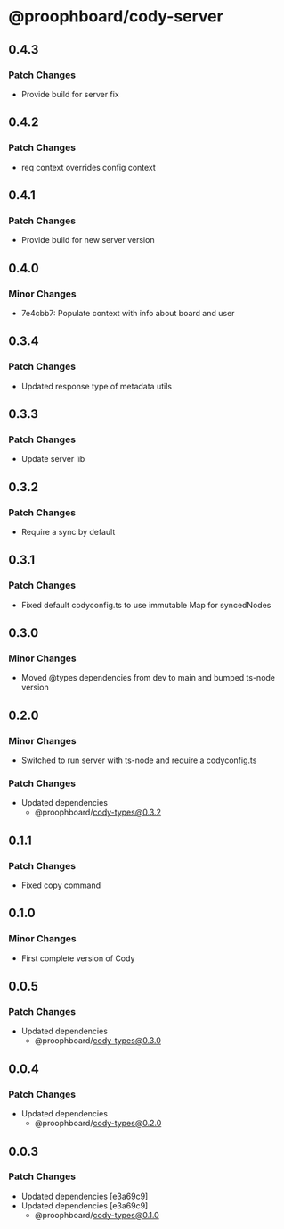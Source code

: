 # @proophboard/cody-server

## 0.4.3

### Patch Changes

- Provide build for server fix

## 0.4.2

### Patch Changes

- req context overrides config context

## 0.4.1

### Patch Changes

- Provide build for new server version

## 0.4.0

### Minor Changes

- 7e4cbb7: Populate context with info about board and user

## 0.3.4

### Patch Changes

- Updated response type of metadata utils

## 0.3.3

### Patch Changes

- Update server lib

## 0.3.2

### Patch Changes

- Require a sync by default

## 0.3.1

### Patch Changes

- Fixed default codyconfig.ts to use immutable Map for syncedNodes

## 0.3.0

### Minor Changes

- Moved @types dependencies from dev to main and bumped ts-node version

## 0.2.0

### Minor Changes

- Switched to run server with ts-node and require a codyconfig.ts

### Patch Changes

- Updated dependencies
  - @proophboard/cody-types@0.3.2

## 0.1.1

### Patch Changes

- Fixed copy command

## 0.1.0

### Minor Changes

- First complete version of Cody

## 0.0.5

### Patch Changes

- Updated dependencies
  - @proophboard/cody-types@0.3.0

## 0.0.4

### Patch Changes

- Updated dependencies
  - @proophboard/cody-types@0.2.0

## 0.0.3

### Patch Changes

- Updated dependencies [e3a69c9]
- Updated dependencies [e3a69c9]
  - @proophboard/cody-types@0.1.0

